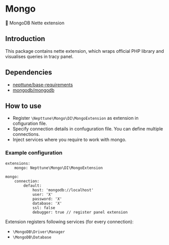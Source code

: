 # Mongo

:floppy_disk: MongoDB Nette extension 

## Introduction

This package contains nette extension, which wraps official PHP library and visualises queries in tracy panel.

## Dependencies

- [nepttune/base-requirements](https://github.com/nepttune/base-requirements)
- [mongodb/mongodb](https://github.com/mongodb/mongodb)

## How to use

- Register `\Nepttune\Mongo\DI\MongoExtension` as extension in cofiguration file.
- Specify connection details in confuguration file. You can define multiple connections.
- Inject services where you require to work with mongo.

### Example configuration

```
extensions:
    mongo: Nepttune\Mongo\DI\MongoExtension
    
mongo:
    connection:
        default:
            host: 'mongodb://localhost'
            user: 'X'
            password: 'X'
            database: 'X'
            ssl: false
            debugger: true // register panel extension
```

Extension registers following services (for every connection):

- `\MongoDB\Driver\Manager`
- `\MongoDB\Database`
